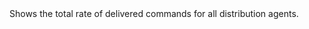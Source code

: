 <?xml version="1.0" encoding="utf-8"?>
<!DOCTYPE concept PUBLIC "-//OASIS//DTD DITA Concept//EN" "../dtd/technicalContent/dtd/concept.dtd">
<concept id="Home.flwDistribution" xml:lang="en-us">
<title>Distribution Delivery Rate</title>
<shortdesc>Shows the total rate of delivered commands for all distribution agents.</shortdesc>
<conbody>
</conbody>
</concept>